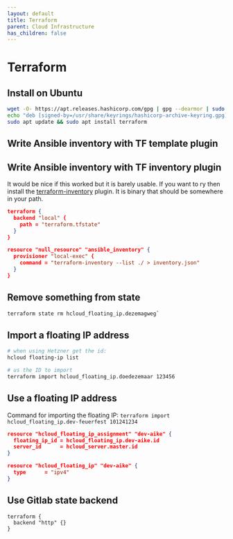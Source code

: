 ```yaml
---
layout: default
title: Terraform
parent: Cloud Infrastructure
has_children: false
---
```


# Terraform

## Install on Ubuntu

```bash
wget -O- https://apt.releases.hashicorp.com/gpg | gpg --dearmor | sudo tee /usr/share/keyrings/hashicorp-archive-keyring.gpg
echo "deb [signed-by=/usr/share/keyrings/hashicorp-archive-keyring.gpg] https://apt.releases.hashicorp.com $(lsb_release -cs) main" | sudo tee /etc/apt/sources.list.d/hashicorp.list
sudo apt update && sudo apt install terraform
```

## Write Ansible inventory with TF template plugin

## Write Ansible inventory with TF inventory plugin

It would be nice if this worked but it is barely usable. If you want to ry then install the [terraform-inventory](https://github.com/adammck/terraform-inventory) plugin. It is binary that should be somewhere in your path.

```json
terraform {
  backend "local" {
    path = "terraform.tfstate"
  }
}

resource "null_resource" "ansible_inventory" {
  provisioner "local-exec" {
    command = "terraform-inventory --list ./ > inventory.json"
  }
}
```

## Remove something from state

```bash
terraform state rm hcloud_floating_ip.dezemagweg`
```

## Import a floating IP address

```bash
# when using Hetzner get the id:
hcloud floating-ip list

# us the ID to import
terraform import hcloud_floating_ip.doedezemaar 123456
```

## Use a floating IP address

Command for importing the floating IP: `terraform import hcloud_floating_ip.dev-feuerfest 101241234`

```json
resource "hcloud_floating_ip_assignment" "dev-aike" {
  floating_ip_id = hcloud_floating_ip.dev-aike.id
  server_id      = hcloud_server.master.id
}
```

```json
resource "hcloud_floating_ip" "dev-aike" {
  type      = "ipv4"
}
```

## Use Gitlab state backend

```
terraform {
  backend "http" {}
}
```
